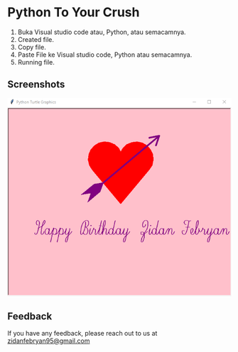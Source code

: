 # Python To Your Crush

1. Buka Visual studio code atau, Python, atau semacamnya.
2. Created file.
3. Copy file.
4. Paste File ke Visual studio code, Python atau semacamnya.
5. Running file.





## Screenshots

![App Screenshot](sendtocrush.png)






    
## Feedback

If you have any feedback, please reach out to us at zidanfebryan95@gmail.com

